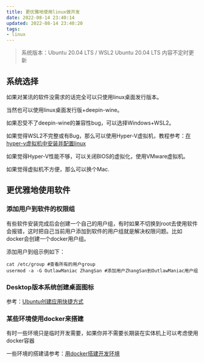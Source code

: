 ```yaml
---
title: 更优雅地使用linux做开发
date: 2022-08-14 23:40:14
updated: 2022-08-14 23:40:20
tags:
- linux
---
```


> 系统版本：Ubuntu 20.04 LTS / WSL2 Ubuntu 20.04 LTS
> 内容不定时更新

## 系统选择

如果对某讯的软件没需求的话完全可以只使用linux桌面发行版本。

当然也可以使用linux桌面发行版+deepin-wine。

如果忍受不了deepin-wine的兼容性bug，可以选择Windows+WSL2。

如果觉得WSL2不完整或有Bug，那么可以使用Hyper-V虚拟机，教程参考：[在hyper-v虚拟机中安装并配置linux](https://lovexy.fun/2022/08/30/%E5%9C%A8hyper-v%E8%99%9A%E6%8B%9F%E6%9C%BA%E4%B8%AD%E5%AE%89%E8%A3%85%E5%B9%B6%E9%85%8D%E7%BD%AElinux/)

如果觉得Hyper-V性能不够，可以关闭BIOS的虚拟化，使用VMware虚拟机。

如果觉得虚拟机不方便，那么可以换个Mac.

## 更优雅地使用软件

### 添加用户到软件的权限组

有些软件安装完成后会创建一个自己的用户组，有时如果不切换到root去使用软件会报错，这时把自己当前用户添加到软件的用户组就是解决权限问题。比如docker会创建一个docker用户组。

添加用户到组示例如下：
```shell
cat /etc/group #查看所有的用户group
usermod -a -G OutlawManiac ZhangSan #添加用户ZhangSan到OutlawManiac用户组
```

### Desktop版本系统创建桌面图标

参考：[Ubuntu创建应用快捷方式](https://lovexy.fun/2018/11/01/Ubuntu%E5%88%9B%E5%BB%BA%E5%BA%94%E7%94%A8%E5%BF%AB%E6%8D%B7%E6%96%B9%E5%BC%8F/)

### 某些环境使用docker来搭建

有时一些环境只是临时开发需要，如果你并不需要长期装在实体机上可以考虑使用docker容器

一些环境的搭建请参考：[用docker搭建开发环境](https://lovexy.fun/2022/08/16/%E7%94%A8docker%E6%90%AD%E5%BB%BA%E5%BC%80%E5%8F%91%E7%8E%AF%E5%A2%83/)
